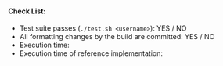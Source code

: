 #### Check List:
* Test suite passes (`./test.sh <username>`): YES / NO
* All formatting changes by the build are committed: YES / NO
* Execution time:
* Execution time of reference implementation:

<!--
Thanks for your submission. Please go through the checklist above before submitting your pull requst.

Please submit only submissions that are taking less than 1 minute.

Please make sure that you have followed the defined rules (https://github.com/gunnarmorling/1brc?tab=readme-ov-file#rules-and-limits)
-->
